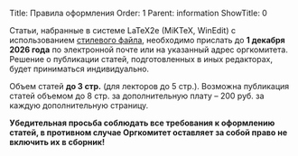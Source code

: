 Title: Правила оформления
Order: 1
Parent: information
ShowTitle: 0

Статьи, набранные в системе LaTeX2e (MiKTeX, WinEdit) с использованием [стилевого файла](files/tezis.zip), необходимо прислать до **1 декабря 2026 года** по электронной почте или на указанный адрес оргкомитета. Решение о публикации статей, подготовленных в иных редакторах, будет приниматься индивидуально.

Объем статей **до 3 стр.** (для лекторов до 5 стр.). Возможна публикация статей объемом до 8 стр. за дополнительную плату – 200 руб. за каждую дополнительную страницу.

**Убедительная просьба соблюдать все требования к оформлению статей, в противном случае Оргкомитет оставляет за собой право не включить их в сборник!**
